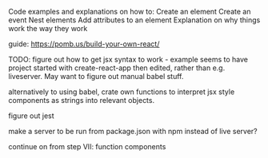 Code examples and explanations on how to:
    Create an element
    Create an event
    Nest elements
    Add attributes to an element
Explanation on why things work the way they work

guide: https://pomb.us/build-your-own-react/

TODO:
figure out how to get jsx syntax to work - example seems to have project started with create-react-app then edited, rather than e.g. liveserver. May want to figure out manual babel stuff.

alternatively to using babel, crate own functions to interpret jsx style components as strings into relevant objects.

figure out jest

make a server to be run from package.json with npm instead of live server?

continue on from step VII: function components

